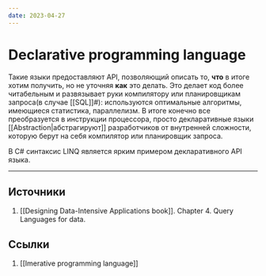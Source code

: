 ```yaml
---
date: 2023-04-27
---
```

# Declarative programming language

Такие языки предоставляют API, позволяющий описать то, **что** в итоге хотим получить, но не уточняя **как** это делать. Это делает код более читабельным и развязывает руки компилятору или планировщикам запроса(в случае [[SQL]]#): используются оптимальные алгоритмы, имеющиеся статистика, параллелизм. В итоге конечно все преобразуется в инструкции процессора, просто декларативные языки [[Abstraction|абстрагируют]] разработчиков от внутренней сложности, которую берут на себя компилятор или планировщик запроса.

В C# синтаксис LINQ является ярким примером декларативного API языка.

---

## Источники

1. [[Designing Data-Intensive Applications book]]. Chapter 4. Query Languages for data.

## Ссылки

1. [[Imerative programming language]]
